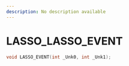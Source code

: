 ```yaml
---
description: No description available 
---
```


# LASSO\_LASSO_EVENT

```cpp
void LASSO_EVENT(int _Unk0, int _Unk1);
```